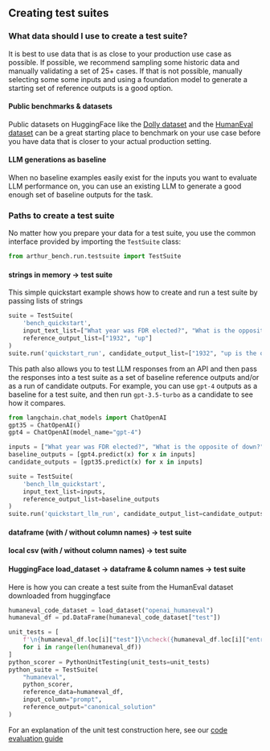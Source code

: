 ## Creating test suites

### What data should I use to create a test suite?

It is best to use data that is as close to your production use case as possible. If possible, we recommend sampling some historic data and manually validating a set of 25+ cases. If that is not possible, manually selecting some some inputs and using a foundation model to generate a starting set of reference outputs is a good option.

#### Public benchmarks & datasets

Public datasets on HuggingFace like the [Dolly dataset](https://huggingface.co/datasets/databricks/databricks-dolly-15k) and the [HumanEval dataset](https://huggingface.co/datasets/openai_humaneval) can be a great starting place to benchmark on your use case before you have data that is closer to your actual production setting.

#### LLM generations as baseline

When no baseline examples easily exist for the inputs you want to evaluate LLM performance on, you can use an existing LLM to generate a good enough set of baseline outputs for the task.

### Paths to create a test suite

No matter how you prepare your data for a test suite, you use the common interface provided by importing the `TestSuite` class:

```python
from arthur_bench.run.testsuite import TestSuite
```

#### strings in memory -> test suite

This simple quickstart example shows how to create and run a test suite by passing lists of strings

```python
suite = TestSuite(
    'bench_quickstart', 
    input_text_list=["What year was FDR elected?", "What is the opposite of down?"], 
    reference_output_list=["1932", "up"]
)
suite.run('quickstart_run', candidate_output_list=["1932", "up is the opposite of down"])
```

This path also allows you to test LLM responses from an API and then pass the responses into a test suite as a set of baseline reference outputs and/or as a run of candidate outputs. For example, you can use `gpt-4` outputs as a baseline for a test suite, and then run `gpt-3.5-turbo` as a candidate to see how it compares.

```python
from langchain.chat_models import ChatOpenAI
gpt35 = ChatOpenAI()
gpt4 = ChatOpenAI(model_name="gpt-4")

inputs = ["What year was FDR elected?", "What is the opposite of down?"]
baseline_outputs = [gpt4.predict(x) for x in inputs]
candidate_outputs = [gpt35.predict(x) for x in inputs]

suite = TestSuite(
    'bench_llm_quickstart', 
    input_text_list=inputs, 
    reference_output_list=baseline_outputs
)
suite.run('quickstart_llm_run', candidate_output_list=candidate_outputs)
```

#### dataframe (with / without column names) -> test suite

#### local csv (with / without column names) -> test suite

#### HuggingFace load_dataset -> dataframe & column names -> test suite

Here is how you can create a test suite from the HumanEval dataset downloaded from huggingface

```python
humaneval_code_dataset = load_dataset("openai_humaneval")
humaneval_df = pd.DataFrame(humaneval_code_dataset["test"])

unit_tests = [
    f'\n{humaneval_df.loc[i]["test"]}\ncheck({humaneval_df.loc[i]["entry_point"]})' 
    for i in range(len(humaneval_df))
]
python_scorer = PythonUnitTesting(unit_tests=unit_tests)
python_suite = TestSuite(
    "humaneval", 
    python_scorer, 
    reference_data=humaneval_df,
    input_column="prompt",
    reference_output="canonical_solution"
)
```

For an explanation of the unit test construction here, see our [code evaluation guide](code_evaluation.md)
